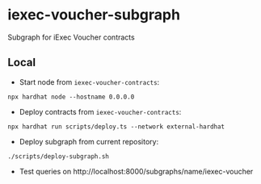 # iexec-voucher-subgraph
Subgraph for iExec Voucher contracts

## Local

- Start node from `iexec-voucher-contracts`:

`npx hardhat node --hostname 0.0.0.0`
- Deploy contracts from `iexec-voucher-contracts`:

`npx hardhat run scripts/deploy.ts --network external-hardhat`
- Deploy subgraph from current repository:

`./scripts/deploy-subgraph.sh`

- Test queries on http://localhost:8000/subgraphs/name/iexec-voucher

